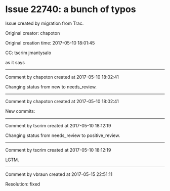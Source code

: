 # Issue 22740: a bunch of typos

Issue created by migration from Trac.

Original creator: chapoton

Original creation time: 2017-05-10 18:01:45

CC:  tscrim jmantysalo

as it says


---

Comment by chapoton created at 2017-05-10 18:02:41

Changing status from new to needs_review.


---

Comment by chapoton created at 2017-05-10 18:02:41

New commits:


---

Comment by tscrim created at 2017-05-10 18:12:19

Changing status from needs_review to positive_review.


---

Comment by tscrim created at 2017-05-10 18:12:19

LGTM.


---

Comment by vbraun created at 2017-05-15 22:51:11

Resolution: fixed
